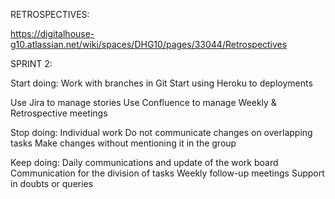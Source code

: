 RETROSPECTIVES:

https://digitalhouse-g10.atlassian.net/wiki/spaces/DHG10/pages/33044/Retrospectives

SPRINT 2:

Start doing:
Work with branches in Git 
Start using Heroku to deployments 

Use Jira to manage stories
Use Confluence to manage Weekly & Retrospective meetings


Stop doing:
Individual work
Do not communicate changes on overlapping tasks
Make changes without mentioning it in the group

Keep doing:
Daily communications and update of the work board
Communication for the division of tasks
Weekly follow-up meetings
Support in doubts or queries
